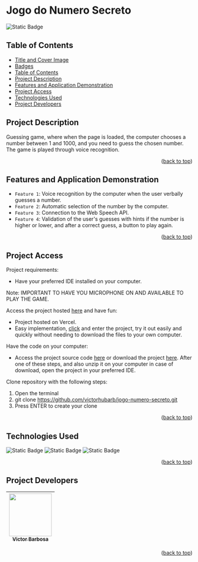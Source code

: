 # Jogo do Numero Secreto <a name="readme-top"></a>
![Static Badge](https://img.shields.io/badge/status-completed-green?style=for-the-badge)

## Table of Contents 
* [Title and Cover Image](#title-and-cover-image)
* [Badges](#badges)
* [Table of Contents](#table-of-contents)
* [Project Description](#project-description)
* [Features and Application Demonstration](#features-and-application-demonstration)
* [Project Access](#project-access)
* [Technologies Used](#technologies-used)
* [Project Developers](#project-developers)

## Project Description
Guessing game, where when the page is loaded, the computer chooses a number between 1 and 1000, and you need to guess the chosen number. The game is played through voice recognition.
<p align="right">(<a href="#readme-top">back to top</a>)</p>
 
## Features and Application Demonstration
- `Feature 1`: Voice recognition by the computer when the user verbally guesses a number.
- `Feature 2`: Automatic selection of the number by the computer.
- `Feature 3`: Connection to the Web Speech API.
- `Feature 4`: Validation of the user's guesses with hints if the number is higher or lower, and after a correct guess, a button to play again.
<p align="right">(<a href="#readme-top">back to top</a>)</p>

## Project Access
Project requirements:
 - Have your preferred IDE installed on your computer.

Note: IMPORTANT TO HAVE YOU MICROPHONE ON AND AVAILABLE TO PLAY THE GAME.

Access the project hosted [here](https://apeperia-one-blue.vercel.app) and have fun:
 - Project hosted on Vercel.
 - Easy implementation, [click](https://apeperia-one-blue.vercel.app) and enter the project, try it out easily and quickly without needing to download the files to your own computer.

Have the code on your computer:
 - Access the project source code [here](https://github.com/victorhubarb/jogo-numero-secreto) or download the project [here](https://github.com/victorhubarb/jogo-numero-secreto/archive/refs/heads/main.zip). After one of these steps, and also unzip it on your computer in case of download, open the project in your preferred IDE.

Clone repository with the following steps:
 1. Open the terminal
 2. git clone https://github.com/victorhubarb/jogo-numero-secreto.git
 3. Press ENTER to create your clone
<p align="right">(<a href="#readme-top">back to top</a>)</p>

## Technologies Used
![Static Badge](https://img.shields.io/badge/HTML5-E34F26?style=for-the-badge&logo=html5&logoColor=white)
![Static Badge](https://img.shields.io/badge/CSS3-1572B6?style=for-the-badge&logo=css3&logoColor=white)
![Static Badge](https://img.shields.io/badge/JavaScript-F7DF1E?style=for-the-badge&logo=javascript&logoColor=black)
<p align="right">(<a href="#readme-top">back to top</a>)</p>

## Project Developers
| [<img loading="lazy" src="https://avatars.githubusercontent.com/u/80085116?v=4" width=115><br><sub>Victor Barbosa</sub>](https://github.com/victorhubarb) |
| :---: |
<p align="right">(<a href="#readme-top">back to top</a>)</p>
